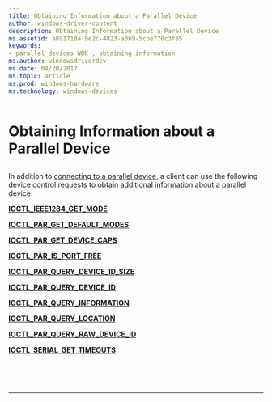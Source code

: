 ```yaml
---
title: Obtaining Information about a Parallel Device
author: windows-driver-content
description: Obtaining Information about a Parallel Device
ms.assetid: a891718a-9e2c-4823-a0b9-5cbe770c3f85
keywords:
- parallel devices WDK , obtaining information
ms.author: windowsdriverdev
ms.date: 04/20/2017
ms.topic: article
ms.prod: windows-hardware
ms.technology: windows-devices
---
```


# Obtaining Information about a Parallel Device


## <a href="" id="ddk-obtaining-information-about-a-parallel-device-kg"></a>


In addition to [connecting to a parallel device](connecting-to-a-parallel-device.md), a client can use the following device control requests to obtain additional information about a parallel device:

[**IOCTL\_IEEE1284\_GET\_MODE**](https://msdn.microsoft.com/library/windows/hardware/ff543975)

[**IOCTL\_PAR\_GET\_DEFAULT\_MODES**](https://msdn.microsoft.com/library/windows/hardware/ff544061)

[**IOCTL\_PAR\_GET\_DEVICE\_CAPS**](https://msdn.microsoft.com/library/windows/hardware/ff544067)

[**IOCTL\_PAR\_IS\_PORT\_FREE**](https://msdn.microsoft.com/library/windows/hardware/ff544073)

[**IOCTL\_PAR\_QUERY\_DEVICE\_ID\_SIZE**](https://msdn.microsoft.com/library/windows/hardware/ff544080)

[**IOCTL\_PAR\_QUERY\_DEVICE\_ID**](https://msdn.microsoft.com/library/windows/hardware/ff544076)

[**IOCTL\_PAR\_QUERY\_INFORMATION**](https://msdn.microsoft.com/library/windows/hardware/ff544086)

[**IOCTL\_PAR\_QUERY\_LOCATION**](https://msdn.microsoft.com/library/windows/hardware/ff544091)

[**IOCTL\_PAR\_QUERY\_RAW\_DEVICE\_ID**](https://msdn.microsoft.com/library/windows/hardware/ff544100)

[**IOCTL\_SERIAL\_GET\_TIMEOUTS**](https://msdn.microsoft.com/library/windows/hardware/ff544120)

 

 


--------------------


